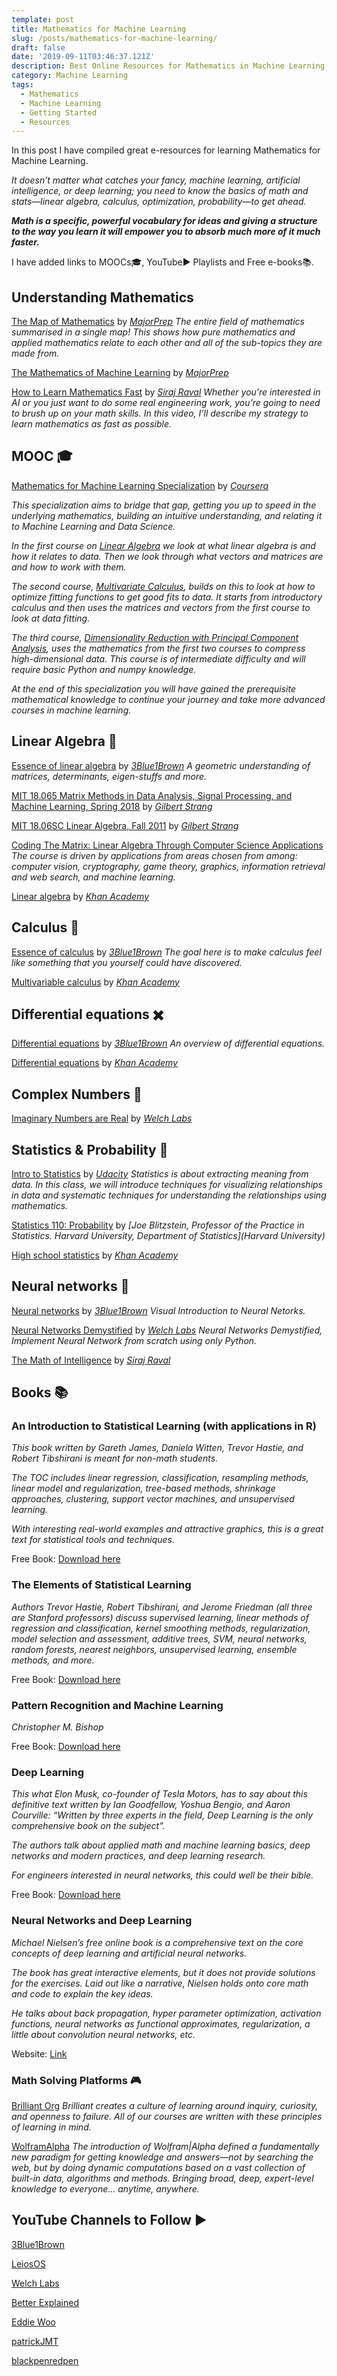 ```yaml
---
template: post
title: Mathematics for Machine Learning
slug: /posts/mathematics-for-machine-learning/
draft: false
date: '2019-09-11T03:46:37.121Z'
description: Best Online Resources for Mathematics in Machine Learning
category: Machine Learning
tags:
  - Mathematics
  - Machine Learning
  - Getting Started
  - Resources
---
```

In this post I have compiled great e-resources for learning Mathematics for Machine Learning.

_It doesn’t matter what catches your fancy, machine learning, artificial intelligence, or deep learning; you need to know the basics of math and stats—linear algebra, calculus, optimization, probability—to get ahead._

_**Math is a specific, powerful vocabulary for ideas and giving a structure to the way you learn it will empower you to absorb much more of it much faster.**_

I have added links to MOOCs🎓, YouTube▶️ Playlists and Free e-books📚.

## Understanding Mathematics

[The Map of Mathematics](https://www.youtube.com/watch?v=OmJ-4B-mS-Y) by
_[MajorPrep](https://www.youtube.com/channel/UCpCSAcbqs-sjEVfk_hMfY9w) The entire field of mathematics summarised in a single map! This shows how pure mathematics and applied mathematics relate to each other and all of the sub-topics they are made from._

[The Mathematics of Machine Learning](https://www.youtube.com/watch?v=Rt6beTKDtqY) by
_[MajorPrep](https://www.youtube.com/channel/UCpCSAcbqs-sjEVfk_hMfY9w)_

[How to Learn Mathematics Fast](https://www.youtube.com/watch?v=YzfdL58virc) by
_[Siraj Raval](https://www.youtube.com/channel/UCWN3xxRkmTPmbKwht9FuE5A) Whether you're interested in AI or you just want to do some real engineering work, you’re going to need to brush up on your math skills. In this video, I’ll describe my strategy to learn mathematics as fast as possible._

## MOOC 🎓

[Mathematics for Machine Learning Specialization](https://www.coursera.org/specializations/mathematics-machine-learning) by
_[Coursera](http://coursera.org)_

_This specialization aims to bridge that gap, getting you up to speed in the underlying mathematics, building an intuitive understanding, and relating it to Machine Learning and Data Science._

_In the first course on [Linear Algebra](https://www.coursera.org/learn/linear-algebra-machine-learning) we look at what linear algebra is and how it relates to data. Then we look through what vectors and matrices are and how to work with them._

_The second course, [Multivariate Calculus](https://www.coursera.org/learn/multivariate-calculus-machine-learning), builds on this to look at how to optimize fitting functions to get good fits to data. It starts from introductory calculus and then uses the matrices and vectors from the first course to look at data fitting._

_The third course, [Dimensionality Reduction with Principal Component Analysis](https://www.coursera.org/learn/pca-machine-learning), uses the mathematics from the first two courses to compress high-dimensional data. This course is of intermediate difficulty and will require basic Python and numpy knowledge._

_At the end of this specialization you will have gained the prerequisite mathematical knowledge to continue your journey and take more advanced courses in machine learning._

## Linear Algebra 🧮

[Essence of linear algebra](https://www.youtube.com/playlist?list=PLZHQObOWTQDPD3MizzM2xVFitgF8hE_ab) by
_[3Blue1Brown](https://www.youtube.com/channel/UCYO_jab_esuFRV4b17AJtAw) A geometric understanding of matrices, determinants, eigen-stuffs and more._

[MIT 18.065 Matrix Methods in Data Analysis, Signal Processing, and Machine Learning, Spring 2018](https://www.youtube.com/playlist?list=PLUl4u3cNGP63oMNUHXqIUcrkS2PivhN3k) by
_[Gilbert Strang](https://en.wikipedia.org/wiki/Gilbert_Strang)_

[MIT 18.06SC Linear Algebra, Fall 2011](https://www.youtube.com/playlist?list=PL221E2BBF13BECF6C) by
_[Gilbert Strang](https://en.wikipedia.org/wiki/Gilbert_Strang)_

[Coding The Matrix: Linear Algebra Through Computer Science Applications](http://codingthematrix.com/)
_The course is driven by applications from areas chosen from among: computer vision, cryptography, game theory, graphics, information retrieval and web search, and machine learning._

[Linear algebra](https://www.khanacademy.org/math/linear-algebra) by _[Khan Academy](https://www.khanacademy.org)_

## Calculus 🌊

[Essence of calculus](https://www.youtube.com/playlist?list=PLZHQObOWTQDMsr9K-rj53DwVRMYO3t5Yr) by
_[3Blue1Brown](https://www.youtube.com/channel/UCYO_jab_esuFRV4b17AJtAw) The goal here is to make calculus feel like something that you yourself could have discovered._

[Multivariable calculus](https://www.khanacademy.org/math/multivariable-calculus) by _[Khan Academy](https://www.khanacademy.org)_

## Differential equations ✖️

[Differential equations](https://www.youtube.com/playlist?list=PLZHQObOWTQDNPOjrT6KVlfJuKtYTftqH6) by
_[3Blue1Brown](https://www.youtube.com/channel/UCYO_jab_esuFRV4b17AJtAw) An overview of differential equations._

[Differential equations](https://www.khanacademy.org/math/differential-equations) by _[Khan Academy](https://www.khanacademy.org)_

## Complex Numbers 📐

[Imaginary Numbers are Real](https://www.youtube.com/playlist?list=PLiaHhY2iBX9g6KIvZ_703G3KJXapKkNaF) by _[Welch Labs](https://www.youtube.com/user/Taylorns34)_

## Statistics & Probability 🎲

[Intro to Statistics](https://www.udacity.com/course/intro-to-statistics--st101) by
_[Udacity](https://www.udacity.com) Statistics is about extracting meaning from data. In this class, we will introduce techniques for visualizing relationships in data and systematic techniques for understanding the relationships using mathematics._

[Statistics 110: Probability](https://projects.iq.harvard.edu/stat110/youtube) by
_\[Joe Blitzstein, Professor of the Practice in Statistics. Harvard University, Department of Statistics](Harvard University)_

[High school statistics](https://www.khanacademy.org/math/probability) by _[Khan Academy](https://www.khanacademy.org)_

## Neural networks 🧠

[Neural networks](https://www.youtube.com/playlist?list=PLZHQObOWTQDNU6R1_67000Dx_ZCJB-3pi) by
_[3Blue1Brown](https://www.youtube.com/channel/UCYO_jab_esuFRV4b17AJtAw) Visual Introduction to Neural Netorks._

[Neural Networks Demystified](https://www.youtube.com/playlist?list=PLiaHhY2iBX9hdHaRr6b7XevZtgZRa1PoU) by
_[Welch Labs](https://www.youtube.com/user/Taylorns34) Neural Networks Demystified, Implement Neural Network from scratch using only Python._

[The Math of Intelligence](https://www.youtube.com/playlist?list=PL2-dafEMk2A7mu0bSksCGMJEmeddU_H4D) by
_[Siraj Raval](https://www.youtube.com/channel/UCWN3xxRkmTPmbKwht9FuE5A)_

## Books 📚

### An Introduction to Statistical Learning (with applications in R)

_This book written by Gareth James, Daniela Witten, Trevor Hastie, and Robert Tibshirani is meant for non-math students._

_The TOC includes linear regression, classification, resampling methods,  linear model and regularization, tree-based methods, shrinkage approaches, clustering, support vector machines, and unsupervised learning._

_With interesting real-world examples and attractive graphics, this is a great text for statistical tools and techniques._

Free Book: [Download here](http://faculty.marshall.usc.edu/gareth-james/)

### The Elements of Statistical Learning

_Authors Trevor Hastie, Robert Tibshirani, and Jerome Friedman (all three are Stanford professors) discuss supervised learning, linear methods of regression and classification, kernel smoothing methods, regularization, model selection and assessment, additive trees, SVM, neural networks, random forests, nearest neighbors, unsupervised learning, ensemble methods, and more._

Free Book: [Download here](https://web.stanford.edu/~hastie/ElemStatLearn//)

### Pattern Recognition and Machine Learning

_Christopher M. Bishop_

Free Book: [Download here](http://users.isr.ist.utl.pt/~wurmd/Livros/school/Bishop%20-%20Pattern%20Recognition%20And%20Machine%20Learning%20-%20Springer%20%202006.pdf)

### Deep Learning

_This what Elon Musk, co-founder of Tesla Motors, has to say about this definitive text written by Ian Goodfellow, Yoshua Bengio, and Aaron Courville: “Written by three experts in the field, Deep Learning is the only comprehensive book on the subject”._

_The authors talk about applied math and machine learning basics, deep networks and modern practices, and deep learning research._

_For engineers interested in neural networks, this could well be their bible._

Free Book: [Download here](http://www.deeplearningbook.org/)

### Neural Networks and Deep Learning

_Michael Nielsen’s free online book is a comprehensive text on the core concepts of deep learning and artificial neural networks._

_The book has great interactive elements, but it does not provide solutions for the exercises. Laid out like a narrative, Nielsen holds onto core math and code to explain the key ideas._

_He talks about back propagation, hyper parameter optimization, activation functions, neural networks as functional approximates, regularization, a little about convolution neural networks, etc._

Website: [Link](http://neuralnetworksanddeeplearning.com/)

### Math Solving Platforms 🎮

[Brilliant Org](https://brilliant.org)
_Brilliant creates a culture of learning around inquiry, curiosity, and openness to failure. All of our courses are written with these principles of learning in mind._

[WolframAlpha](https://www.wolframalpha.com)
_The introduction of Wolfram|Alpha defined a fundamentally new paradigm for getting knowledge and answers—not by searching the web, but by doing dynamic computations based on a vast collection of built-in data, algorithms and methods. Bringing broad, deep, expert-level knowledge to everyone… anytime, anywhere._

## YouTube Channels to Follow ▶️

[3Blue1Brown](https://www.youtube.com/channel/UCYO_jab_esuFRV4b17AJtAw)

[LeiosOS](https://www.youtube.com/user/LeiosOS)

[Welch Labs](https://www.youtube.com/user/Taylorns34)

[Better Explained](https://www.youtube.com/user/betterexplained)

[Eddie Woo](https://www.youtube.com/user/misterwootube)

[patrickJMT](https://www.youtube.com/channel/UCFe6jenM1Bc54qtBsIJGRZQ)

[blackpenredpen](https://www.youtube.com/user/blackpenredpen)
